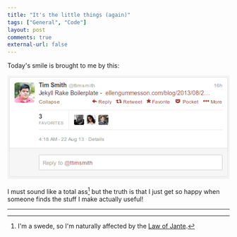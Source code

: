 ```yaml
---
title: "It's the little things (again)"
tags: ["General", "Code"]
layout: post
comments: true
external-url: false
---
```


Today's smile is brought to me by this:

![Tim Smith sharing "Jekyll Rake Boilerplate" on Twitter](/images/blog/2013-08-22-twitter.png)

I must sound like a total ass[^20130822-1] but the truth is that I just get so happy when someone finds the stuff I make actually useful!

***

[^20130822-1]: I'm a swede, so I'm naturally affected by the [Law of Jante](http://en.wikipedia.org/wiki/Jante_law).
